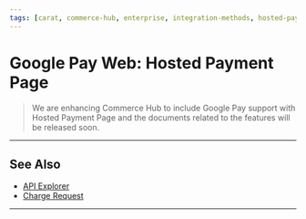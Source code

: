 ```yaml
---
tags: [carat, commerce-hub, enterprise, integration-methods, hosted-payment-page, web, online, google-pay, wallet]
---
```


# Google Pay Web: Hosted Payment Page

<!-- theme: danger -->
> We are enhancing Commerce Hub to include Google Pay support with Hosted Payment Page and the documents related to the features will be released soon.



---

## See Also

- [API Explorer](../api/?type=post&path=/payments/v1/charges)
- [Charge Request](path?=docs/Resources/API-Documents/Payments/Charges.md)

---